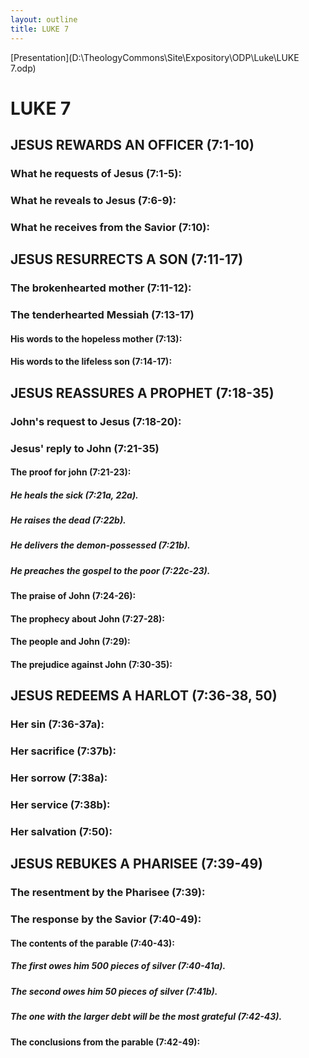 ```yaml
---
layout: outline
title: LUKE 7
---
```

[Presentation](D:\TheologyCommons\Site\Expository\ODP\Luke\LUKE 7.odp)
# LUKE 7
## JESUS REWARDS AN OFFICER (7:1-10) 
###  What he requests of Jesus (7:1-5): 
###  What he reveals to Jesus (7:6-9): 
###  What he receives from the Savior (7:10): 
## JESUS RESURRECTS A SON (7:11-17) 
###  The brokenhearted mother (7:11-12): 
###  The tenderhearted Messiah (7:13-17) 
####  His words to the hopeless mother (7:13): 
####  His words to the lifeless son (7:14-17): 
## JESUS REASSURES A PROPHET (7:18-35) 
###  John\'s request to Jesus (7:18-20): 
###  Jesus\' reply to John (7:21-35) 
####  The proof for john (7:21-23): 
#####  He heals the sick (7:21a, 22a). 
#####  He raises the dead (7:22b). 
#####  He delivers the demon-possessed (7:21b). 
#####  He preaches the gospel to the poor (7:22c-23). 
####  The praise of John (7:24-26): 
####  The prophecy about John (7:27-28): 
####  The people and John (7:29): 
####  The prejudice against John (7:30-35): 
## JESUS REDEEMS A HARLOT (7:36-38, 50) 
###  Her sin (7:36-37a): 
###  Her sacrifice (7:37b): 
###  Her sorrow (7:38a): 
###  Her service (7:38b): 
###  Her salvation (7:50): 
## JESUS REBUKES A PHARISEE (7:39-49) 
###  The resentment by the Pharisee (7:39): 
###  The response by the Savior (7:40-49): 
####  The contents of the parable (7:40-43): 
#####  The first owes him 500 pieces of silver (7:40-41a). 
#####  The second owes him 50 pieces of silver (7:41b). 
#####  The one with the larger debt will be the most grateful (7:42-43). 
####  The conclusions from the parable (7:42-49): 
